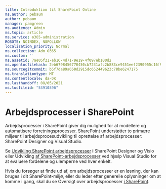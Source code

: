 ```yaml
---
title: Introduktion til SharePoint Online
ms.author: pebaum
author: pebaum
manager: pamgreen
ms.audience: Admin
ms.topic: article
ms.service: o365-administration
ROBOTS: NOINDEX, NOFOLLOW
localization_priority: Normal
ms.collection: Adm_O365
ms.custom: ''
ms.assetid: 7ae05f21-eb16-4d71-9e19-4f097eb100d2
ms.openlocfilehash: 2eb6798456770450cb7231afc2b883ce9451eef2390955c16f9125014b41c489
ms.sourcegitcommit: b5f7da89a650d2915dc652449623c78be6247175
ms.translationtype: MT
ms.contentlocale: da-DK
ms.lasthandoff: 08/05/2021
ms.locfileid: "53910396"
---
```

# <a name="workflows-in-sharepoint"></a>Arbejdsprocesser i SharePoint

Arbejdsprocesser i SharePoint giver dig mulighed for at modellere og automatisere forretningsprocesser. SharePoint understøtter to primære miljøer til arbejdsprocesudvikling til oprettelse af arbejdsprocesser: SharePoint Designer og Visual Studio. 

Se [Udvikling SharePoint arbejdsprocesser](https://docs.microsoft.com/sharepoint/dev/general-development/develop-sharepoint-workflows-using-visual-studio) i SharePoint Designer og Visio eller Udvikling [af SharePoint-arbejdsprocesser](https://docs.microsoft.com/sharepoint/dev/general-development/develop-sharepoint-workflows-using-visual-studio) ved hjælp Visual Studio for at evaluere fordelene og ulemperne ved hver enkelt. 

Hvis du forsøger at finde ud af, om arbejdsprocesser er en løsning, der kan bruges i dit SharePoint-miljø, eller du leder efter generelle oplysninger om at komme i gang, skal du se Oversigt over arbejdsprocesser [i SharePoint](https://docs.microsoft.com/sharepoint/dev/general-development/get-started-with-workflows-in-sharepoint#overview-of-workflows-in-sharepoint).